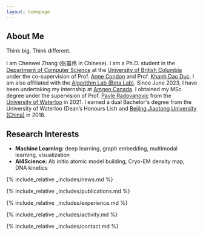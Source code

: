 ```yaml
---
layout: homepage
---
```


## About Me

Think big. Think different. 

I am Chenwei Zhang (<span style="font-family: 'Font Name', Kai; font-size: 100%; background: inherit;">张晨伟</span> in Chinese). I am a Ph.D. student in the [Department of Computer Science](https://www.cs.ubc.ca) at the [University of British Columbia](https://www.ubc.ca) under the co-supervision of Prof. [Anne Condon](https://www.cs.ubc.ca/~condon/) and Prof. [Khanh Dao Duc](https://kdaoduc.com/). I am also affiliated with the [Algorithm Lab (Beta Lab)](https://www.cs.ubc.ca/labs/beta/). Since June 2023, I have been undertaking my internship at [Amgen Canada](https://www.amgen.ca/). I obtained my MSc degree under the supervision of Prof. [Pavle Radovanovic](http://pavlegroup.uwaterloo.ca/) from the [University of Waterloo](https://uwaterloo.ca) in 2021. I earned a dual Bachelor's degree from the University of Waterloo (Dean’s Honours List) and [Beijing Jiaotong University (China)](http://en.njtu.edu.cn) in 2018.

## Research Interests

- **Machine Learning:** deep learning, graph embedding, multimodal learning, visualization
- **AI4Science:** Ab initio atomic model building, Cryo-EM density map, DNA kinetics


{% include_relative _includes/news.md %}
 
{% include_relative _includes/publications.md %}

{% include_relative _includes/experience.md %}

{% include_relative _includes/activity.md %}

{% include_relative _includes/contact.md %}

